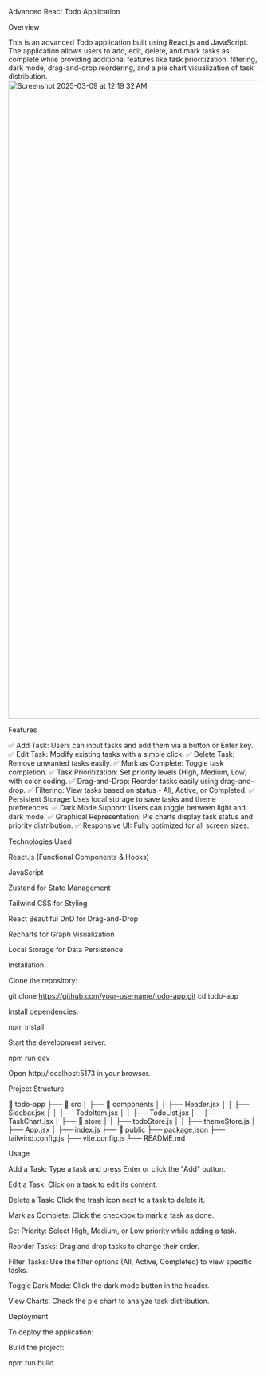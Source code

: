 Advanced React Todo Application

Overview

This is an advanced Todo application built using React.js and JavaScript. The application allows users to add, edit, delete, and mark tasks as complete while providing additional features like task prioritization, filtering, dark mode, drag-and-drop reordering, and a pie chart visualization of task distribution.
<img width="1280" alt="Screenshot 2025-03-09 at 12 19 32 AM" src="https://github.com/user-attachments/assets/e5fb932c-6f12-4fb3-8310-d26275efd44b" />

Features

✅ Add Task: Users can input tasks and add them via a button or Enter key.
✅ Edit Task: Modify existing tasks with a simple click.
✅ Delete Task: Remove unwanted tasks easily.
✅ Mark as Complete: Toggle task completion.
✅ Task Prioritization: Set priority levels (High, Medium, Low) with color coding.
✅ Drag-and-Drop: Reorder tasks easily using drag-and-drop.
✅ Filtering: View tasks based on status - All, Active, or Completed.
✅ Persistent Storage: Uses local storage to save tasks and theme preferences.
✅ Dark Mode Support: Users can toggle between light and dark mode.
✅ Graphical Representation: Pie charts display task status and priority distribution.
✅ Responsive UI: Fully optimized for all screen sizes.

Technologies Used

React.js (Functional Components & Hooks)

JavaScript

Zustand for State Management

Tailwind CSS for Styling

React Beautiful DnD for Drag-and-Drop

Recharts for Graph Visualization

Local Storage for Data Persistence

Installation

Clone the repository:

git clone https://github.com/your-username/todo-app.git
cd todo-app

Install dependencies:

npm install

Start the development server:

npm run dev

Open http://localhost:5173 in your browser.

Project Structure

📂 todo-app
 ├── 📂 src
 │   ├── 📂 components
 │   │   ├── Header.jsx
 │   │   ├── Sidebar.jsx
 │   │   ├── TodoItem.jsx
 │   │   ├── TodoList.jsx
 │   │   ├── TaskChart.jsx
 │   ├── 📂 store
 │   │   ├── todoStore.js
 │   │   ├── themeStore.js
 │   ├── App.jsx
 │   ├── index.js
 ├── 📂 public
 ├── package.json
 ├── tailwind.config.js
 ├── vite.config.js
 └── README.md

Usage

Add a Task: Type a task and press Enter or click the "Add" button.

Edit a Task: Click on a task to edit its content.

Delete a Task: Click the trash icon next to a task to delete it.

Mark as Complete: Click the checkbox to mark a task as done.

Set Priority: Select High, Medium, or Low priority while adding a task.

Reorder Tasks: Drag and drop tasks to change their order.

Filter Tasks: Use the filter options (All, Active, Completed) to view specific tasks.

Toggle Dark Mode: Click the dark mode button in the header.

View Charts: Check the pie chart to analyze task distribution.

Deployment

To deploy the application:

Build the project:

npm run build





